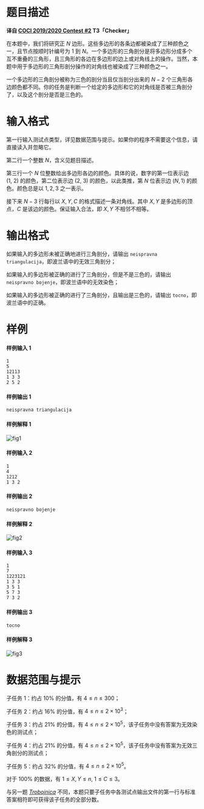 
# 题目描述

**译自 [COCI 2019/2020 Contest #2](https://hsin.hr/coci/contest2_tasks.pdf) T3「Checker」**

在本题中，我们将研究正 $N$ 边形。这些多边形的各条边都被染成了三种颜色之一，且节点按顺时针编号为 $1$ 到 $N$。一个多边形的三角剖分是将多边形分成多个互不重叠的三角形，且三角形的各边在多边形的边上或对角线上的操作。当然，本题中用于多边形的三角形剖分操作的对角线也被染成了三种颜色之一。

一个多边形的三角剖分被称为三色的剖分当且仅当剖分出来的 $N-2$ 个三角形各边颜色都不同。你的任务是判断一个给定的多边形和它的对角线是否被三角剖分了，以及这个剖分是否是三色的。

# 输入格式

第一行输入测试点类型，详见数据范围与提示。如果你的程序不需要这个信息，请直接读入并忽略它。

第二行一个整数 $N$，含义见题目描述。

第三行一个 $N$ 位整数给出多边形各边的颜色。具体的说，数字的第一位表示边 $(1,~2)$ 的颜色，第二位表示边 $(2,~3)$ 的颜色，以此类推，第 $N$ 位表示边 $(N,1)$ 的颜色。颜色总是以 $1,2,3$ 之一表示。

接下来 $N-3$ 行每行以 $X,Y,C$ 的格式描述一条对角线。其中 $X,Y$ 是多边形的顶点，$C$ 是该边的颜色。保证输入合法，即 $X,Y$ 不相邻不相等。


# 输出格式

如果输入的多边形未被正确地进行三角剖分，请输出 `neispravna triangulacija`，即波兰语中的无效三角剖分；

如果输入的多边形被正确的进行了三角剖分，但是不是三色的，请输出 `neispravno bojenje`，即波兰语中的无效染色；

如果输入的多边形被正确的进行了三角剖分，且输出是三色的，请输出 `tocno`，即波兰语中的正确。

# 样例

#### 样例输入 1

```plain
1
5
12113
1 3 3
2 5 2
```

#### 样例输出 1
```plain
neispravna triangulacija
```

#### 样例解释 1
![fig1](/source/loj/3237/img/aHR0cHM6Ly9sb2otaW1nLnVweXVuLm1lbmNpLm1lbXNldDAuY24vMjAyMC8wMS8wNS81ZTExYjM2OTk5YzU2LmpwZw==.jpg)
#### 样例输入 2

```plain
1
4
1212
1 3 2
```

#### 样例输出 2
```plain
neispravno bojenje
```
#### 样例解释 2
![fig2](/source/loj/3237/img/aHR0cHM6Ly9sb2otaW1nLnVweXVuLm1lbmNpLm1lbXNldDAuY24vMjAyMC8wMS8wNS81ZTExYjM2OTU0NjFiLmpwZw==.jpg)
#### 样例输入 3

```plain
1
7
1223121
1 3 3
3 5 1
5 7 3
7 3 2
```

#### 样例输出 3
```plain
tocno
```
#### 样例解释 3
![fig3](/source/loj/3237/img/aHR0cHM6Ly9sb2otaW1nLnVweXVuLm1lbmNpLm1lbXNldDAuY24vMjAyMC8wMS8wNS81ZTExYjM2OGJjNmExLmpwZw==.jpg)

# 数据范围与提示

子任务 $1$：约占 $10\%$ 的分值，有 $4\le n\le 300$；

子任务 $2$：约占 $16\%$ 的分值，有 $4\le n\le 2\times 10^3$；

子任务 $3$：约占 $21\%$ 的分值，有 $4\le n\le 2\times 10^5$，该子任务中没有答案为无效染色的测试点；

子任务 $4$：约占 $21\%$ 的分值，有 $4\le n\le 2\times 10^5$，该子任务中没有答案为无效三角剖分的测试点；

子任务 $5$：约占 $32\%$ 的分值，有 $4\le n\le 2\times 10^5$。

对于 $100\%$ 的数据，有 $1\le X,Y\le n,~1\le C\le 3$。

与另一题 *[Trobojnica](https://loj.ac/problem/3230)* 不同，本题只要子任务中各测试点输出文件的第一行与标准答案相符即可获得该子任务的全部分数。


